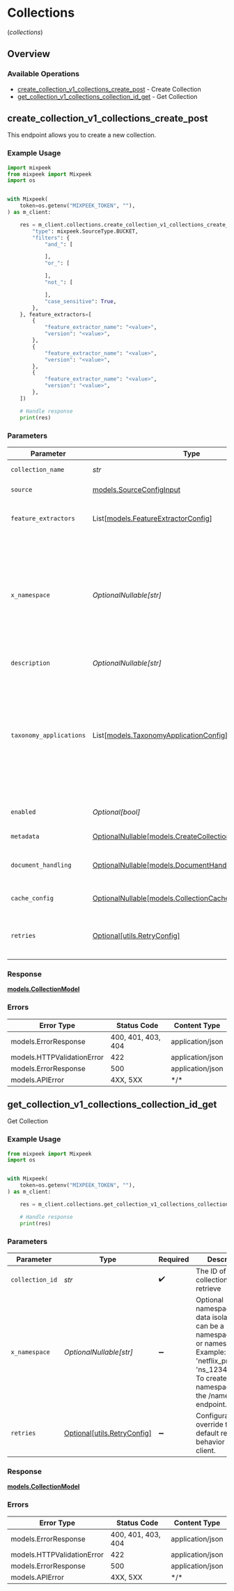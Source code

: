 # Collections
(*collections*)

## Overview

### Available Operations

* [create_collection_v1_collections_create_post](#create_collection_v1_collections_create_post) - Create Collection
* [get_collection_v1_collections_collection_id_get](#get_collection_v1_collections_collection_id_get) - Get Collection

## create_collection_v1_collections_create_post

This endpoint allows you to create a new collection.

### Example Usage

```python
import mixpeek
from mixpeek import Mixpeek
import os


with Mixpeek(
    token=os.getenv("MIXPEEK_TOKEN", ""),
) as m_client:

    res = m_client.collections.create_collection_v1_collections_create_post(collection_name="<value>", source={
        "type": mixpeek.SourceType.BUCKET,
        "filters": {
            "and_": [

            ],
            "or_": [

            ],
            "not_": [

            ],
            "case_sensitive": True,
        },
    }, feature_extractors=[
        {
            "feature_extractor_name": "<value>",
            "version": "<value>",
        },
        {
            "feature_extractor_name": "<value>",
            "version": "<value>",
        },
        {
            "feature_extractor_name": "<value>",
            "version": "<value>",
        },
    ])

    # Handle response
    print(res)

```

### Parameters

| Parameter                                                                                                                                                                                                       | Type                                                                                                                                                                                                            | Required                                                                                                                                                                                                        | Description                                                                                                                                                                                                     |
| --------------------------------------------------------------------------------------------------------------------------------------------------------------------------------------------------------------- | --------------------------------------------------------------------------------------------------------------------------------------------------------------------------------------------------------------- | --------------------------------------------------------------------------------------------------------------------------------------------------------------------------------------------------------------- | --------------------------------------------------------------------------------------------------------------------------------------------------------------------------------------------------------------- |
| `collection_name`                                                                                                                                                                                               | *str*                                                                                                                                                                                                           | :heavy_check_mark:                                                                                                                                                                                              | Name for the collection                                                                                                                                                                                         |
| `source`                                                                                                                                                                                                        | [models.SourceConfigInput](../../models/sourceconfiginput.md)                                                                                                                                                   | :heavy_check_mark:                                                                                                                                                                                              | Configuration for a collection source                                                                                                                                                                           |
| `feature_extractors`                                                                                                                                                                                            | List[[models.FeatureExtractorConfig](../../models/featureextractorconfig.md)]                                                                                                                                   | :heavy_check_mark:                                                                                                                                                                                              | List of feature extractor configurations to use                                                                                                                                                                 |
| `x_namespace`                                                                                                                                                                                                   | *OptionalNullable[str]*                                                                                                                                                                                         | :heavy_minus_sign:                                                                                                                                                                                              | Optional namespace for data isolation. This can be a namespace name or namespace ID. Example: 'netflix_prod' or 'ns_1234567890'. To create a namespace, use the /namespaces endpoint.                           |
| `description`                                                                                                                                                                                                   | *OptionalNullable[str]*                                                                                                                                                                                         | :heavy_minus_sign:                                                                                                                                                                                              | Description for the collection                                                                                                                                                                                  |
| `taxonomy_applications`                                                                                                                                                                                         | List[[models.TaxonomyApplicationConfig](../../models/taxonomyapplicationconfig.md)]                                                                                                                             | :heavy_minus_sign:                                                                                                                                                                                              | List of taxonomy application configurations. there are two options: on ingestion store the taxonomy application results to this collection, or on demand compute the taxonomy application results at query time |
| `enabled`                                                                                                                                                                                                       | *Optional[bool]*                                                                                                                                                                                                | :heavy_minus_sign:                                                                                                                                                                                              | Enable or disable processing of this collection                                                                                                                                                                 |
| `metadata`                                                                                                                                                                                                      | [OptionalNullable[models.CreateCollectionRequestMetadata]](../../models/createcollectionrequestmetadata.md)                                                                                                     | :heavy_minus_sign:                                                                                                                                                                                              | Optional metadata for the collection                                                                                                                                                                            |
| `document_handling`                                                                                                                                                                                             | [OptionalNullable[models.DocumentHandlingConfig]](../../models/documenthandlingconfig.md)                                                                                                                       | :heavy_minus_sign:                                                                                                                                                                                              | Configuration for how documents are handled by this extractor                                                                                                                                                   |
| `cache_config`                                                                                                                                                                                                  | [OptionalNullable[models.CollectionCacheConfigInput]](../../models/collectioncacheconfiginput.md)                                                                                                               | :heavy_minus_sign:                                                                                                                                                                                              | Configuration for collection-level caching                                                                                                                                                                      |
| `retries`                                                                                                                                                                                                       | [Optional[utils.RetryConfig]](../../models/utils/retryconfig.md)                                                                                                                                                | :heavy_minus_sign:                                                                                                                                                                                              | Configuration to override the default retry behavior of the client.                                                                                                                                             |

### Response

**[models.CollectionModel](../../models/collectionmodel.md)**

### Errors

| Error Type                 | Status Code                | Content Type               |
| -------------------------- | -------------------------- | -------------------------- |
| models.ErrorResponse       | 400, 401, 403, 404         | application/json           |
| models.HTTPValidationError | 422                        | application/json           |
| models.ErrorResponse       | 500                        | application/json           |
| models.APIError            | 4XX, 5XX                   | \*/\*                      |

## get_collection_v1_collections_collection_id_get

Get Collection

### Example Usage

```python
from mixpeek import Mixpeek
import os


with Mixpeek(
    token=os.getenv("MIXPEEK_TOKEN", ""),
) as m_client:

    res = m_client.collections.get_collection_v1_collections_collection_id_get(collection_id="<id>")

    # Handle response
    print(res)

```

### Parameters

| Parameter                                                                                                                                                                             | Type                                                                                                                                                                                  | Required                                                                                                                                                                              | Description                                                                                                                                                                           |
| ------------------------------------------------------------------------------------------------------------------------------------------------------------------------------------- | ------------------------------------------------------------------------------------------------------------------------------------------------------------------------------------- | ------------------------------------------------------------------------------------------------------------------------------------------------------------------------------------- | ------------------------------------------------------------------------------------------------------------------------------------------------------------------------------------- |
| `collection_id`                                                                                                                                                                       | *str*                                                                                                                                                                                 | :heavy_check_mark:                                                                                                                                                                    | The ID of the collection to retrieve                                                                                                                                                  |
| `x_namespace`                                                                                                                                                                         | *OptionalNullable[str]*                                                                                                                                                               | :heavy_minus_sign:                                                                                                                                                                    | Optional namespace for data isolation. This can be a namespace name or namespace ID. Example: 'netflix_prod' or 'ns_1234567890'. To create a namespace, use the /namespaces endpoint. |
| `retries`                                                                                                                                                                             | [Optional[utils.RetryConfig]](../../models/utils/retryconfig.md)                                                                                                                      | :heavy_minus_sign:                                                                                                                                                                    | Configuration to override the default retry behavior of the client.                                                                                                                   |

### Response

**[models.CollectionModel](../../models/collectionmodel.md)**

### Errors

| Error Type                 | Status Code                | Content Type               |
| -------------------------- | -------------------------- | -------------------------- |
| models.ErrorResponse       | 400, 401, 403, 404         | application/json           |
| models.HTTPValidationError | 422                        | application/json           |
| models.ErrorResponse       | 500                        | application/json           |
| models.APIError            | 4XX, 5XX                   | \*/\*                      |